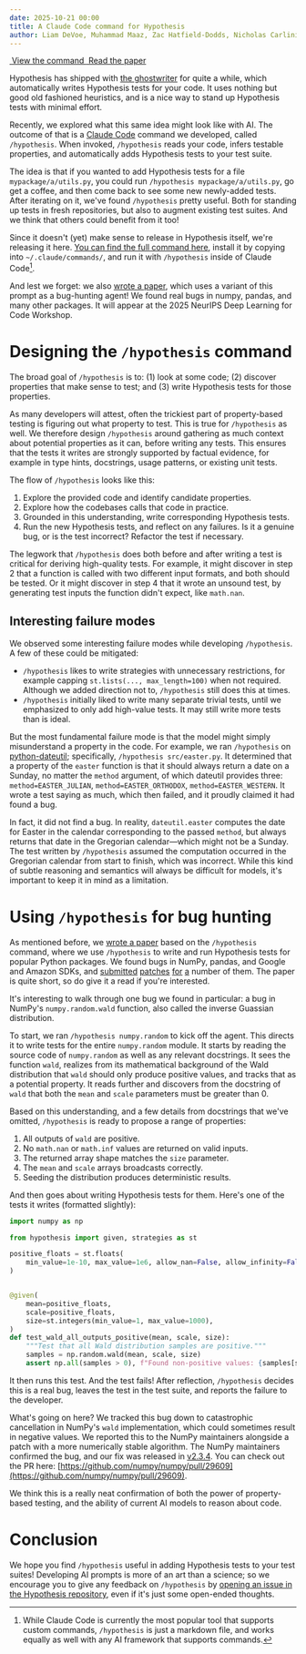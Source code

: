 ```yaml
---
date: 2025-10-21 00:00
title: A Claude Code command for Hypothesis
author: Liam DeVoe, Muhammad Maaz, Zac Hatfield-Dodds, Nicholas Carlini
---
```


<div class="cta-buttons">
  <a href="https://github.com/hypothesisworks/hypothesis/agents/hypothesis.md" class="cta-button">
    <img src="/theme/icon-code.svg" alt="" class="cta-icon">
    View the command
  </a>
  <a href="https://mmaaz-git.github.io/agentic-pbt-site/" class="cta-button">
    <img src="/theme/icon-paper.svg" alt="" class="cta-icon">
    Read the paper
  </a>
</div>

Hypothesis has shipped with [the ghostwriter](https://hypothesis.readthedocs.io/en/latest/reference/integrations.html#ghostwriter) for quite a while, which automatically writes Hypothesis tests for your code. It uses nothing but good old fashioned heuristics, and is a nice way to stand up Hypothesis tests with minimal effort.

Recently, we explored what this same idea might look like with AI. The outcome of that is a [Claude Code](https://www.claude.com/product/claude-code) command we developed, called `/hypothesis`. When invoked, `/hypothesis` reads your code, infers testable properties, and automatically adds Hypothesis tests to your test suite.

The idea is that if you wanted to add Hypothesis tests for a file `mypackage/a/utils.py`, you could run `/hypothesis mypackage/a/utils.py`, go get a coffee, and then come back to see some new newly-added tests. After iterating on it, we've found `/hypothesis` pretty useful. Both for standing up tests in fresh repositories, but also to augment existing test suites. And we think that others could benefit from it too!

Since it doesn't (yet) make sense to release in Hypothesis itself, we're releasing it here. [You can find the full command here](https://github.com/hypothesisworks/hypothesis/agents/hypothesis.md), install it by copying into `~/.claude/commands/`, and run it with `/hypothesis` inside of Claude Code[^1].

And lest we forget: we also [wrote a paper](https://mmaaz-git.github.io/agentic-pbt-site/), which uses a variant of this prompt as a bug-hunting agent! We found real bugs in numpy, pandas, and many other packages. It will appear at the 2025 NeurIPS Deep Learning for Code Workshop.

# Designing the `/hypothesis` command

The broad goal of `/hypothesis` is to: (1) look at some code; (2) discover properties that make sense to test; and (3) write Hypothesis tests for those properties.

As many developers will attest, often the trickiest part of property-based testing is figuring out what property to test. This is true for `/hypothesis` as well. We therefore design `/hypothesis` around gathering as much context about potential properties as it can, before writing any tests. This ensures that the tests it writes are strongly supported by factual evidence, for example in type hints, docstrings, usage patterns, or existing unit tests.

The flow of `/hypothesis` looks like this:

1. Explore the provided code and identify candidate properties.
2. Explore how the codebases calls that code in practice.
3. Grounded in this understanding, write corresponding Hypothesis tests.
4. Run the new Hypothesis tests, and reflect on any failures. Is it a genuine bug, or is the test incorrect? Refactor the test if necessary.

The legwork that `/hypothesis` does both before and after writing a test is critical for deriving high-quality tests. For example, it might discover in step 2 that a function is called with two different input formats, and both should be tested. Or it might discover in step 4 that it wrote an unsound test, by generating test inputs the function didn't expect, like `math.nan`.

## Interesting failure modes

We observed some interesting failure modes while developing `/hypothesis`. A few of these could be mitigated:

- `/hypothesis` likes to write strategies with unnecessary restrictions, for example capping `st.lists(..., max_length=100)` when not required. Although we added direction not to, `/hypothesis` still does this at times.
- `/hypothesis` initially liked to write many separate trivial tests, until we emphasized to only add high-value tests. It may still write more tests than is ideal.

But the most fundamental failure mode is that the model might simply misunderstand a property in the code. For example, we ran `/hypothesis` on [python-dateutil](https://github.com/dateutil/dateutil); specifically, `/hypothesis src/easter.py`. It determined that a property of the `easter` function is that it should always return a date on a Sunday, no matter the `method` argument, of which dateutil provides three: `method=EASTER_JULIAN`, `method=EASTER_ORTHODOX`, `method=EASTER_WESTERN`. It wrote a test saying as much, which then failed, and it proudly claimed it had found a bug.

In fact, it did not find a bug. In reality, `dateutil.easter` computes the date for Easter in the calendar corresponding to the passed `method`, but always returns that date in the Gregorian calendar—which might not be a Sunday. The test written by `/hypothesis` assumed the computation occurred in the Gregorian calendar from start to finish, which was incorrect. While this kind of subtle reasoning and semantics will always be difficult for models, it's important to keep it in mind as a limitation.

# Using `/hypothesis` for bug hunting

As mentioned before, we [wrote a paper](https://mmaaz-git.github.io/agentic-pbt-site/) based on the `/hypothesis` command, where we use `/hypothesis` to write and run Hypothesis tests for popular Python packages. We found bugs in NumPy, pandas, and Google and Amazon SDKs, and [submitted](https://github.com/numpy/numpy/pull/29609) [patches](https://github.com/aws-powertools/powertools-lambda-python/pull/7246) [for](https://github.com/aws-cloudformation/cloudformation-cli/pull/1106) [a](https://github.com/huggingface/tokenizers/pull/1853) number of them. The paper is quite short, so do give it a read if you're interested.

It's interesting to walk through one bug we found in particular: a bug in NumPy's `numpy.random.wald` function, also called the inverse Guassian distribution.

To start, we ran `/hypothesis numpy.random` to kick off the agent. This directs it to write tests for the entire `numpy.random` module. It starts by reading the source code of `numpy.random` as well as any relevant docstrings. It sees the function `wald`, realizes from its mathematical background of the Wald distribution that `wald` should only produce positive values, and tracks that as a potential property. It reads further and discovers from the docstring of `wald` that both the `mean` and `scale` parameters must be greater than 0.

Based on this understanding, and a few details from docstrings that we've omitted, `/hypothesis` is ready to propose a range of properties:

1. All outputs of `wald` are positive.
2. No `math.nan` or `math.inf` values are returned on valid inputs.
3. The returned array shape matches the `size` parameter.
4. The `mean` and `scale` arrays broadcasts correctly.
5. Seeding the distribution produces deterministic results.

And then goes about writing Hypothesis tests for them. Here's one of the tests it writes (formatted slightly):

```python
import numpy as np

from hypothesis import given, strategies as st

positive_floats = st.floats(
    min_value=1e-10, max_value=1e6, allow_nan=False, allow_infinity=False
)


@given(
    mean=positive_floats,
    scale=positive_floats,
    size=st.integers(min_value=1, max_value=1000),
)
def test_wald_all_outputs_positive(mean, scale, size):
    """Test that all Wald distribution samples are positive."""
    samples = np.random.wald(mean, scale, size)
    assert np.all(samples > 0), f"Found non-positive values: {samples[samples <= 0]}"
```

It then runs this test. And the test fails! After reflection, `/hypothesis` decides this is a real bug, leaves the test in the test suite, and reports the failure to the developer.

What's going on here? We tracked this bug down to catastrophic cancellation in NumPy's `wald` implementation, which could sometimes result in negative values. We reported this to the NumPy maintainers alongside a patch with a more numerically stable algorithm. The NumPy maintainers confirmed the bug, and our fix was released in [v2.3.4](https://github.com/numpy/numpy/releases/tag/v2.3.4). You can check out the PR here: [https://github.com/numpy/numpy/pull/29609](https://github.com/numpy/numpy/pull/29609).

We think this is a really neat confirmation of both the power of property-based testing, and the ability of current AI models to reason about code.

# Conclusion

We hope you find `/hypothesis` useful in adding Hypothesis tests to your test suites! Developing AI prompts is more of an art than a science; so we encourage you to give any feedback on `/hypothesis` by [opening an issue in the Hypothesis repository](https://github.com/HypothesisWorks/hypothesis/issues/new), even if it's just some open-ended thoughts.

[^1]: While Claude Code is currently the most popular tool that supports custom commands, `/hypothesis` is just a markdown file, and works equally as well with any AI framework that supports commands.
